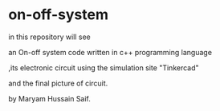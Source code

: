 # on-off-system

in this repository will see

an On-off system code written in c++ programming language

,its electronic circuit using the simulation site "Tinkercad" 

and the final picture of circuit.

by Maryam Hussain Saif.
